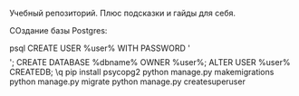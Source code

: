 Учебный репозиторий.
Плюс подсказки и гайды для себя.

СОздание базы Postgres:

psql
CREATE USER %user% WITH PASSWORD '$$$$';
CREATE DATABASE %dbname% OWNER %user%;
ALTER USER %user% CREATEDB;
\q
pip install psycopg2
python manage.py makemigrations
python manage.py migrate
python manage.py createsuperuser
